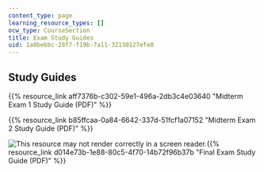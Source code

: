 ```yaml
---
content_type: page
learning_resource_types: []
ocw_type: CourseSection
title: Exam Study Guides
uid: 1a0bebbc-28f7-f19b-7a11-32130127efe8
---
```


Study Guides
------------

{{% resource_link aff7376b-c302-59e1-496a-2db3c4e03640 "Midterm Exam 1 Study Guide (PDF)" %}}

{{% resource_link b85ffcaa-0a84-6642-337d-51fcf1a07152 "Midterm Exam 2 Study Guide (PDF)" %}}

![This resource may not render correctly in a screen reader.](/images/inacessible.gif){{% resource_link d014e73b-1e88-80c5-4f70-14b72f96b37b "Final Exam Study Guide (PDF)" %}}